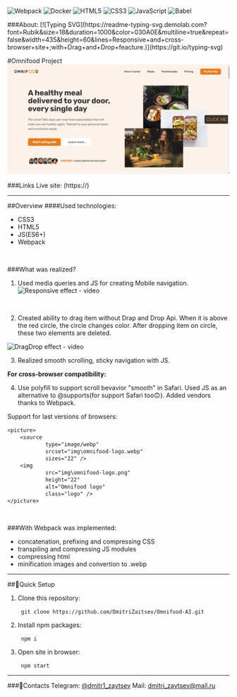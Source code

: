 <p align="center">

![Webpack](https://img.shields.io/badge/webpack-%238DD6F9.svg?style=for-the-badge&logo=webpack&logoColor=black) ![Docker](https://img.shields.io/badge/docker-%230db7ed.svg?style=for-the-badge&logo=docker&logoColor=white) ![HTML5](https://img.shields.io/badge/html5-%23E34F26.svg?style=for-the-badge&logo=html5&logoColor=white) ![CSS3](https://img.shields.io/badge/css3-%231572B6.svg?style=for-the-badge&logo=css3&logoColor=white) ![JavaScript](https://img.shields.io/badge/javascript-%23323330.svg?style=for-the-badge&logo=javascript&logoColor=%23F7DF1E) ![Babel](https://img.shields.io/badge/Babel-F9DC3e?style=for-the-badge&logo=babel&logoColor=black)

</p>
###About:
[![Typing SVG](https://readme-typing-svg.demolab.com?font=Rubik&size=18&duration=1000&color=030A0E&multiline=true&repeat=false&width=435&height=60&lines=Responsive+and+cross-browser+site+;with+Drag+and+Drop+feacture.)](https://git.io/typing-svg)

#Omnifood Project
![Presentation of site](README.assets\omnifood-project.png)

###Links
Live site: (https://)

***

##Overview
####Used technologies:
-  CSS3
-  HTML5
-  JS(ES6+)
-  Webpack
<br>

###What was realized?
1. Used media queries and JS for creating Mobile navigation.<br>
![Responsive effect - video](README.assets\responsive-effect.gif)
<br>

2. Created ability to drag item without Drap and Drop Api. When it is above the red circle, the circle changes color. After dropping item on circle, these two elements are deleted.

![DragDrop effect - video](README.assets\DragDrop-effect.gif)

3. Realized smooth scrolling, sticky navigation with JS.

<strong>For cross-browser compatibility:</strong>

4. Use polyfill to support scroll bevavior "smooth" in Safari. Used JS as an alternative to @supports(for support Safari too🙃). Added vendors thanks to Webpack.

Support for last versions of browsers:

    <picture>
        <source
                type="image/webp"
                srcset="img\omnifood-logo.webp"
                sizes="22" />
        <img
                src="img\omnifood-logo.png"
                height="22"
                alt="Omnifood logo"
                class="logo" />
    </picture>
<br>


###With Webpack was implemented:
- concatenation, prefixing and compressing CSS
- transpiling and compressing JS modules
- compressing html
- minification images and convertion to .webp
***
##🚀Quick Setup
1. Clone this repository:

        git clone https://github.com/DmitriZaitsev/Omnifood-AI.git

2. Install npm packages:

        npm i

3. Open site in browser:

        npm start
***
###💌Contacts
Telegram: [@dmitr1_zaytsev](https://t.me/dmitr1_zaytsev)
Mail: [dmitri_zaytsev@mail.ru](dmitri_zaytsev@bk.ru)
